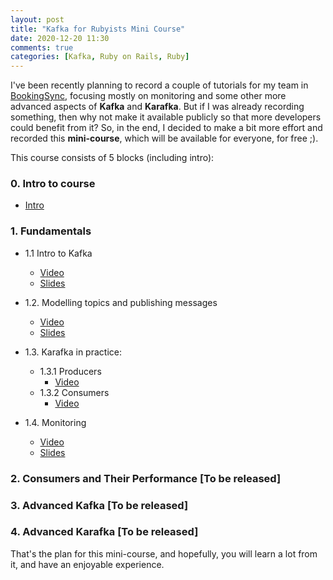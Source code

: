 ```yaml
---
layout: post
title: "Kafka for Rubyists Mini Course"
date: 2020-12-20 11:30
comments: true
categories: [Kafka, Ruby on Rails, Ruby]
---
```


I've been recently planning to record a couple of tutorials for my team in [BookingSync](https://www.bookingsync.com), focusing mostly on monitoring and some other more advanced aspects of **Kafka** and **Karafka**. But if I was already recording something, then why not make it available publicly so that more developers could benefit from it?  So, in the end, I decided to make a bit more effort and recorded this **mini-course**, which will be available for everyone, for free ;).

<!--more-->

This course consists of 5 blocks (including intro):

### 0. Intro to course

- [Intro](https://www.youtube.com/watch?v=OK8k-krza0Y)

### 1. Fundamentals

- 1.1 Intro to Kafka
  - [Video](https://www.youtube.com/watch?v=kuNKQgWdl8g)
  - [Slides](https://speakerdeck.com/azdaroth/kafka-for-rubyists-intro-to-kafka)

- 1.2. Modelling topics and publishing messages
  - [Video](https://www.youtube.com/watch?v=e1g8D7wAIA8)
  - [Slides](https://speakerdeck.com/azdaroth/kafka-for-rubyists-topics-and-publishing-messages)

- 1.3. Karafka in practice:
  - 1.3.1 Producers
    - [Video](https://www.youtube.com/watch?v=YCpr-AQlK2I)
  - 1.3.2 Consumers
    - [Video](https://www.youtube.com/watch?v=ZQ2ls3f_h8k)

- 1.4. Monitoring
  - [Video](https://www.youtube.com/watch?v=wpRIpuG8EF4)
  - [Slides](https://speakerdeck.com/azdaroth/kafka-for-rubyists-monitoring)

### 2. Consumers and Their Performance [To be released]

### 3. Advanced Kafka [To be released]

### 4. Advanced Karafka [To be released]

That's the plan for this mini-course, and hopefully, you will learn a lot from it, and have an enjoyable experience.
